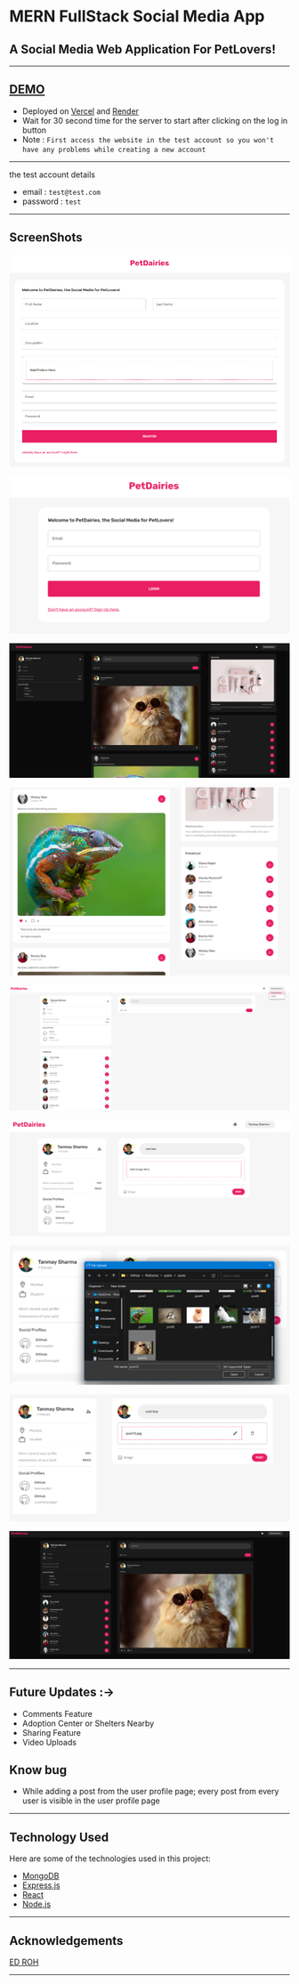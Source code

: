 # **MERN FullStack Social Media App**

## A Social Media Web Application For PetLovers!

---

## [DEMO](https://pet-diaries.vercel.app/)

- Deployed on [Vercel](https://vercel.com) and [Render](https://render.com/)
- Wait for 30 second time for the server to start after clicking on the log in button
- Note : ``` First access the website in the test account so you won't have any problems while creating a new account ```

---

the test account details
- email : ```test@test.com```
- password : ```test```

---

## ScreenShots

![Register](public/FinishProduct/registerpage.png)

![Login](public/FinishProduct/login.png)

![Home](public/FinishProduct/homepage.png)

![Homes](public/FinishProduct/homepages.png)

![Profile](public/FinishProduct/profilepage.png)

![Posting_1](public/FinishProduct/addingpost_1.png)

![Posting_2](public/FinishProduct/addingpost_2.png)

![Posting_3](public/FinishProduct/addingpost_3.png)

![Posting_4](public/FinishProduct/addingpost_4.png)

---

## Future Updates :-> 
- Comments Feature
- Adoption Center or Shelters Nearby
- Sharing Feature
- Video Uploads

## Know bug
- While adding a post from the user profile page; every post from every user is visible in the user profile page

---

## Technology Used

Here are some of the technologies used in this project:

- [MongoDB](https://www.mongodb.com/)
- [Express.js](https://expressjs.com/)
- [React](https://reactjs.org/)
- [Node.js](https://nodejs.org/)

---

## Acknowledgements

[ED ROH](https://github.com/ed-roh/mern-social-media)

---
